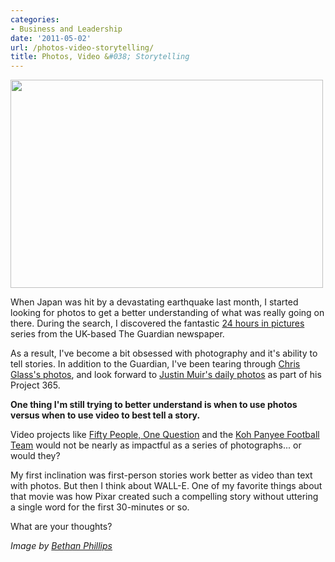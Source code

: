 ```yaml
---
categories:
- Business and Leadership
date: '2011-05-02'
url: /photos-video-storytelling/
title: Photos, Video &#038; Storytelling
---
```


<img src="https://gomakethings.com/wp-content/uploads/2011/05/Camera_beth19.jpg" alt="" title="Photos, Video &amp; Storytelling" width="500" height="333" class="aligncenter size-full wp-image-547" />

When Japan was hit by a devastating earthquake last month, I started looking for photos to get a better understanding of what was really going on there. During the search, I discovered the fantastic <a href="http://www.guardian.co.uk/news/series/24hoursinpictures">24 hours in pictures</a> series from the UK-based The Guardian newspaper.

As a result, I've become a bit obsessed with photography and it's ability to tell stories. In addition to the Guardian, I've been tearing through <a href="http://chrisglass.com/album/">Chris Glass's photos</a>, and look forward to <a href="http://www.flickr.com/photos/whatladder/">Justin Muir's daily photos</a> as part of his Project 365.

<strong>One thing I'm still trying to better understand is when to use photos versus when to use video to best tell a story.</strong>

Video projects like <a href="http://vimeo.com/1737450">Fifty People, One Question</a> and the <a href="https://www.youtube.com/watch?v=jU4oA3kkAWU">Koh Panyee Football Team</a> would not be nearly as impactful as a series of photographs... or would they?

My first inclination was first-person stories work better as video than text with photos. But then I think about WALL-E. One of my favorite things about that movie was how Pixar created such a compelling story without uttering a single word for the first 30-minutes or so.

What are your thoughts?

<em>Image by <a href="http://www.flickr.com/photos/beth19/4612683151/">Bethan Phillips</a></em>